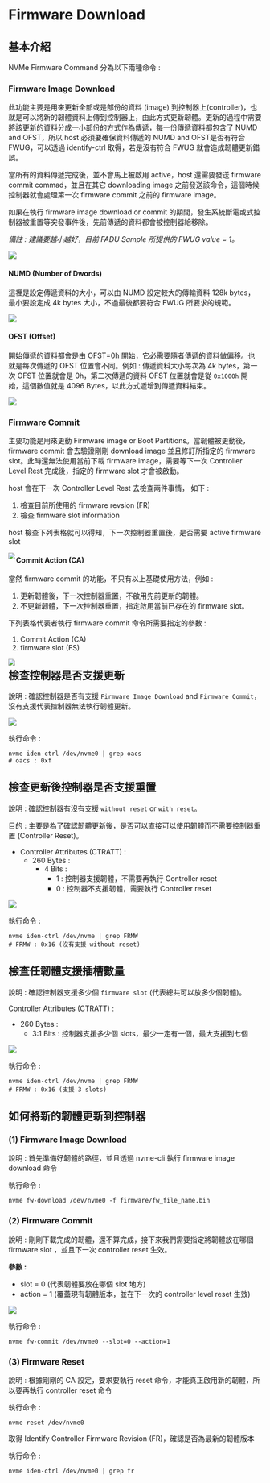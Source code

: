 # Firmware Download



## 基本介紹

NVMe Firmware Command 分為以下兩種命令 : 

### Firmware  Image Download 

此功能主要是用來更新全部或是部份的資料 (image) 到控制器上(controller)，也就是可以將新的韌體資料上傳到控制器上，由此方式更新韌體。更新的過程中需要將該更新的資料分成一小部份的方式作為傳遞，每一份傳遞資料都包含了 NUMD and OFST，所以 host 必須要確保資料傳遞的 NUMD and OFST是否有符合 FWUG，可以透過  identify-ctrl 取得，若是沒有符合 FWUG 就會造成韌體更新錯誤。

當所有的資料傳遞完成後，並不會馬上被啟用 active，host 還需要發送 firmware commit commad，並且在其它  downloading image 之前發送該命令，這個時候控制器就會處理第一次 firmware commit 之前的 firmware image。

如果在執行 firmware image download or commit 的期間，發生系統斷電或式控制器被重置等突發事件後，先前傳遞的資料都會被控制器給移除。

*備註 : 建議要越小越好，目前  FADU Sample 所提供的  FWUG value = 1。*

![](https://github.com/miniedwins/learning/blob/main/nvme/pic/identify_controller/Identify_Controller_FWUG.png)

#### NUMD (Number of  Dwords)

這裡是設定傳遞資料的大小，可以由 NUMD 設定較大的傳輸資料 128k bytes，最小要設定成 4k bytes 大小，不過最後都要符合 FWUG 所要求的規範。

![](https://github.com/miniedwins/learning/blob/main/nvme/pic/admin_command_set/firmware_image_download_dw10.png)

#### OFST (Offset)

開始傳遞的資料都會是由 OFST=0h 開始，它必需要隨者傳遞的資料做偏移。也就是每次傳遞的 OFST 位置會不同。例如 : 傳遞資料大小每次為 4k bytes，第一次 OFST 位置就會是 0h，第二次傳遞的資料 OFST 位置就會是從 `0x1000h` 開始，這個數值就是 4096  Bytes，以此方式遞增到傳遞資料結束。

![](https://github.com/miniedwins/learning/blob/main/nvme/pic/admin_command_set/firmware_image_download_dw11.png)

###  Firmware Commit 

主要功能是用來更動 Firmware image or Boot Partitions。當韌體被更動後，firmware commit 會去驗證剛剛  download image 並且修訂所指定的 firmware slot。此時還無法使用當前下載 firmware image，需要等下一次 Controller Level Rest 完成後，指定的 firmware slot 才會被啟動。 

host 會在下一次 Controller Level Rest 去檢查兩件事情， 如下 :

1. 檢查目前所使用的 firmware revsion (FR)
2. 檢查 firmware slot information 

host 檢查下列表格就可以得知，下一次控制器重置後，是否需要 active firmware slot

<img src="../../res/Firmware_Slot_Information_log_page.png" style="zoom:80%;" align="left"/>



#### Commit Action (CA)

當然 firmware commit 的功能，不只有以上基礎使用方法，例如 : 

1. 更新韌體後，下一次控制器重置，不啟用先前更新的韌體。
2. 不更新韌體，下一次控制器重置，指定啟用當前已存在的 firmware slot。

下列表格代表者執行 firmware commit 命令所需要指定的參數 :

1. Commit Action (CA)
2. firmware slot (FS)

<img src="../../res/Firmware_Commit_Action.png" style="zoom:80%;" align="left"/>



## 檢查控制器是否支援更新

說明 : 確認控制器是否有支援 `Firmware Image Download` and `Firmware Commit`，沒有支援代表控制器無法執行韌體更新。

![](https://github.com/miniedwins/learning/blob/main/nvme/pic/identify_controller/Identify_Controller_OASC_Bit2.png)

執行命令 : 

~~~shell
nvme iden-ctrl /dev/nvme0 | grep oacs
# oacs : 0xf
~~~



## 檢查更新後控制器是否支援重置

說明 : 確認控制器有沒有支援 `without reset`  or  `with reset`。

目的 : 主要是為了確認韌體更新後，是否可以直接可以使用韌體而不需要控制器重置 (Controller Reset)。

* Controller Attributes (CTRATT) :
  * 260 Bytes :
    * 4 Bits : 
      * 1 : 控制器支援韌體，不需要再執行 Controller reset
      * 0 : 控制器不支援韌體，需要執行 Controller reset

![](https://github.com/miniedwins/learning/blob/main/nvme/pic/identify_controller/Identify_Controller_FRMW.png)

執行命令 : 

~~~shell
nvme iden-ctrl /dev/nvme | grep FRMW
# FRMW : 0x16 (沒有支援 without reset)
~~~



## 檢查任韌體支援插槽數量

說明 : 確認控制器支援多少個 `firmware slot` (代表總共可以放多少個韌體)。

Controller Attributes (CTRATT) :

* 260 Bytes :
  * 3:1 Bits : 控制器支援多少個 slots，最少一定有一個，最大支援到七個

![](https://github.com/miniedwins/learning/blob/main/nvme/pic/identify_controller/Identify_Controller_FRMW.png)

執行命令 : 

~~~shell
nvme iden-ctrl /dev/nvme | grep FRMW
# FRMW : 0x16 (支援 3 slots)
~~~



## 如何將新的韌體更新到控制器

### (1) Firmware Image Download

說明 : 首先準備好韌體的路徑，並且透過 nvme-cli 執行 firmware image download 命令

執行命令 : 

~~~shell
nvme fw-download /dev/nvme0 -f firmware/fw_file_name.bin
~~~



### (2) Firmware Commit

說明 : 剛剛下載完成的韌體，還不算完成，接下來我們需要指定將韌體放在哪個 firmware slot ，並且下一次 controller reset 生效。

**參數 :** 

* slot = 0 (代表韌體要放在哪個 slot 地方)
* action = 1 (覆蓋現有韌體版本，並在下一次的 controller level reset 生效)

![](https://github.com/miniedwins/learning/blob/main/nvme/pic/admin_command_set/firmware_commit_dw10.png)

執行命令 : 

~~~shell
nvme fw-commit /dev/nvme0 --slot=0 --action=1
~~~



### (3) Firmware Reset

說明 : 根據剛剛的 CA 設定，要求要執行 reset 命令，才能真正啟用新的韌體，所以要再執行 controller reset 命令

執行命令 : 

~~~shell
nvme reset /dev/nvme0
~~~

取得 Identify Controller Firmware Revision (FR)，確認是否為最新的韌體版本

執行命令 : 

~~~shell
nvme iden-ctrl /dev/nvme0 | grep fr
~~~





